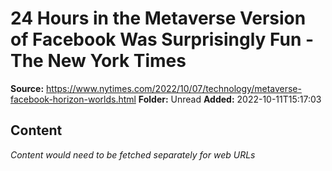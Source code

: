 # 24 Hours in the Metaverse Version of Facebook Was Surprisingly Fun - The New York Times

**Source:** https://www.nytimes.com/2022/10/07/technology/metaverse-facebook-horizon-worlds.html
**Folder:** Unread
**Added:** 2022-10-11T15:17:03




## Content
*Content would need to be fetched separately for web URLs*
